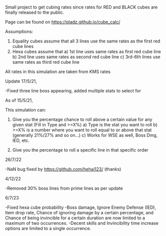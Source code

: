 Small project to get cubing rates since rates for RED and BLACK cubes are finally released to the public.

Page can be found on https://pladz.github.io/cube_calc/

Assumptions:

1. Equality cubes assume that all 3 lines use the same rates as the first red cube lines
2. Hexa cubes assume that
   a) 1st line uses same rates as first red cube line
   b) 2nd line uses same rates as second red cube line
   c) 3rd-6th lines use same rates as third red cube line

All rates in this simulation are taken from KMS rates

Update 17/5/21,

-Fixed three line boss appearing, added multiple stats to select for

As of 15/5/21,

This simulation can:

1. Give you the percentage chance to roll above a certain value for any given stat (Fill in Type and >=X%)
   a) Type is the stat you want to roll
   b) >=X% is a number where you want to roll equal to or above that stat (generally 21%/27% and so on...)
   c) Works for WSE as well, Boss Dmg, IED, etc.

2. Give you the percentage to roll a specific line in that specific order

26/7/22

-NaN bug fixed by https://github.com/hehai123/ (thanks)

4/12/22

-Removed 30% boss lines from prime lines as per update

6/7/23

-Fixed hexa cube probability
-Boss damage, Ignore Enemy Defense (IED), Item drop rate, Chance of ignoring damage by a certain percentage, and Chance of being invincible for a certain duration are now limited to a maximum of two occurrences.
-Decent skills and Invincibility time increase options are limited to a single occurrence.
